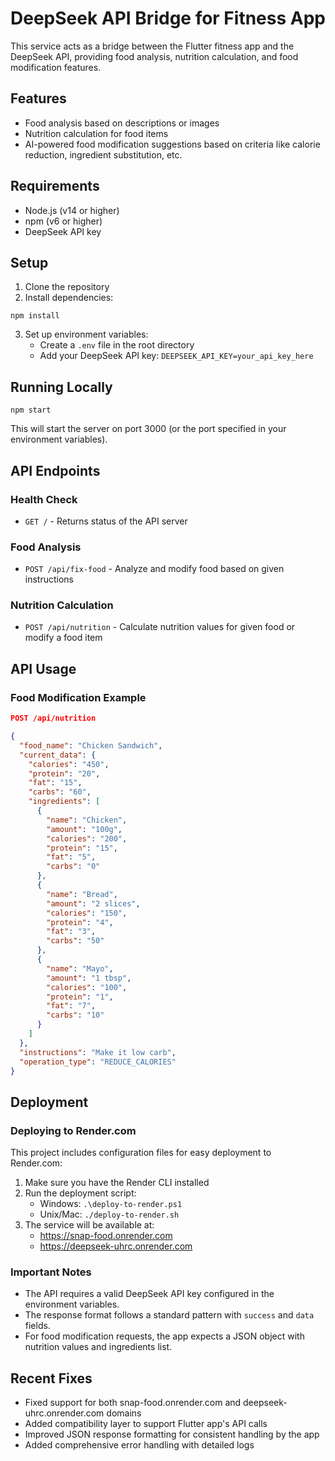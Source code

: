 # DeepSeek API Bridge for Fitness App

This service acts as a bridge between the Flutter fitness app and the DeepSeek API, providing food analysis, nutrition calculation, and food modification features.

## Features

- Food analysis based on descriptions or images
- Nutrition calculation for food items
- AI-powered food modification suggestions based on criteria like calorie reduction, ingredient substitution, etc.

## Requirements

- Node.js (v14 or higher)
- npm (v6 or higher)
- DeepSeek API key

## Setup

1. Clone the repository
2. Install dependencies:
```
npm install
```
3. Set up environment variables:
   - Create a `.env` file in the root directory
   - Add your DeepSeek API key: `DEEPSEEK_API_KEY=your_api_key_here`

## Running Locally

```
npm start
```

This will start the server on port 3000 (or the port specified in your environment variables).

## API Endpoints

### Health Check
- `GET /` - Returns status of the API server

### Food Analysis
- `POST /api/fix-food` - Analyze and modify food based on given instructions

### Nutrition Calculation
- `POST /api/nutrition` - Calculate nutrition values for given food or modify a food item

## API Usage 

### Food Modification Example

```json
POST /api/nutrition

{
  "food_name": "Chicken Sandwich",
  "current_data": {
    "calories": "450",
    "protein": "20",
    "fat": "15",
    "carbs": "60",
    "ingredients": [
      {
        "name": "Chicken",
        "amount": "100g",
        "calories": "200",
        "protein": "15",
        "fat": "5",
        "carbs": "0"
      },
      {
        "name": "Bread",
        "amount": "2 slices",
        "calories": "150",
        "protein": "4",
        "fat": "3",
        "carbs": "50"
      },
      {
        "name": "Mayo",
        "amount": "1 tbsp",
        "calories": "100",
        "protein": "1",
        "fat": "7",
        "carbs": "10"
      }
    ]
  },
  "instructions": "Make it low carb",
  "operation_type": "REDUCE_CALORIES"
}
```

## Deployment

### Deploying to Render.com

This project includes configuration files for easy deployment to Render.com:

1. Make sure you have the Render CLI installed
2. Run the deployment script:
   - Windows: `.\deploy-to-render.ps1`
   - Unix/Mac: `./deploy-to-render.sh`
3. The service will be available at:
   - https://snap-food.onrender.com 
   - https://deepseek-uhrc.onrender.com

### Important Notes

- The API requires a valid DeepSeek API key configured in the environment variables.
- The response format follows a standard pattern with `success` and `data` fields.
- For food modification requests, the app expects a JSON object with nutrition values and ingredients list.

## Recent Fixes

- Fixed support for both snap-food.onrender.com and deepseek-uhrc.onrender.com domains
- Added compatibility layer to support Flutter app's API calls
- Improved JSON response formatting for consistent handling by the app
- Added comprehensive error handling with detailed logs
